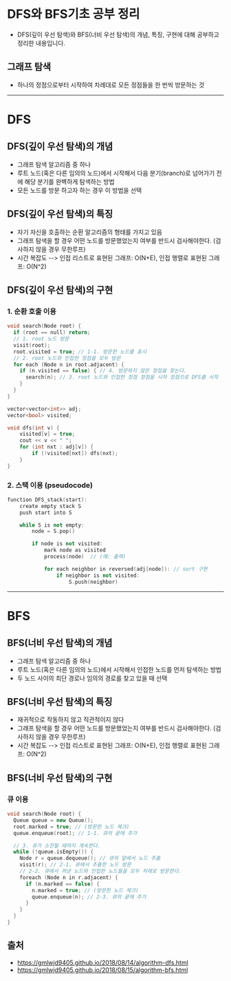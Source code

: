 # DFS와 BFS기초 공부 정리
- DFS(깊이 우선 탐색)와 BFS(너비 우선 탐색)의 개념, 특징, 구현에 대해 공부하고 정리한 내용입니다.

## 그래프 탐색
- 하나의 정점으로부터 시작하여 차례대로 모든 정점들을 한 번씩 방문하는 것

---
# DFS
## DFS(깊이 우선 탐색)의 개념
- 그래프 탐색 알고리즘 중 하나
- 루트 노드(혹은 다른 임의의 노드)에서 시작해서 다음 분기(branch)로 넘어가기 전에 해당 분기를 완벽하게 탐색하는 방법
- 모든 노드를 방문 하고자 하는 경우 이 방법을 선택

## DFS(깊이 우선 탐색)의 특징
- 자기 자신을 호출하는 순환 알고리즘의 형태를 가지고 있음
- 그래프 탐색을 할 경우 어떤 노드를 방문했었는지 여부를 반드시 검사해야한다. (검사하지 않을 경우 무한루프)
- 시간 복잡도 --> 인접 리스트로 표현된 그래프: O(N+E), 인접 행렬로 표현된 그래프: O(N^2)


## DFS(깊이 우선 탐색)의 구현
### 1. 순환 호출 이용

```cpp
void search(Node root) {
  if (root == null) return;
  // 1. root 노드 방문
  visit(root);
  root.visited = true; // 1-1. 방문한 노드를 표시
  // 2. root 노드와 인접한 정점을 모두 방문
  for each (Node n in root.adjacent) {
    if (n.visited == false) { // 4. 방문하지 않은 정점을 찾는다.
      search(n); // 3. root 노드와 인접한 정점 정점을 시작 정점으로 DFS를 시작
    }
  }
}
```

```cpp
vector<vector<int>> adj;
vector<bool> visited;

void dfs(int v) {
    visited[v] = true;
    cout << v << " ";
    for (int nxt : adj[v]) {
        if (!visited[nxt]) dfs(nxt);
    }
}
```

### 2. 스택 이용 (pseudocode)

```cpp
function DFS_stack(start):
    create empty stack S
    push start into S

    while S is not empty:
        node = S.pop()

        if node is not visited:
            mark node as visited
            process(node)  // (예: 출력)

            for each neighbor in reversed(adj[node]): // sort 구현
                if neighbor is not visited:
                    S.push(neighbor)
```
---
# BFS
## BFS(너비 우선 탐색)의 개념
- 그래프 탐색 알고리즘 중 하나
- 루트 노드(혹은 다른 임의의 노드)에서 시작해서 인접한 노드를 먼저 탐색하는 방법
- 두 노드 사이의 최단 경로나 임의의 경로를 찾고 있을 때 선택

## BFS(너비 우선 탐색)의 특징
- 재귀적으로 작동하지 않고 직관적이지 않다
- 그래프 탐색을 할 경우 어떤 노드를 방문했었는지 여부를 반드시 검사해야한다. (검사하지 않을 경우 무한루프)
- 시간 복잡도 --> 인접 리스트로 표현된 그래프: O(N+E), 인접 행렬로 표현된 그래프: O(N^2)

## BFS(너비 우선 탐색)의 구현
### 큐 이용

```cpp
void search(Node root) {
  Queue queue = new Queue();
  root.marked = true; // (방문한 노드 체크)
  queue.enqueue(root); // 1-1. 큐의 끝에 추가

  // 3. 큐가 소진될 때까지 계속한다.
  while (!queue.isEmpty()) {
    Node r = queue.dequeue(); // 큐의 앞에서 노드 추출
    visit(r); // 2-1. 큐에서 추출한 노드 방문
    // 2-2. 큐에서 꺼낸 노드와 인접한 노드들을 모두 차례로 방문한다.
    foreach (Node n in r.adjacent) {
      if (n.marked == false) {
        n.marked = true; // (방문한 노드 체크)
        queue.enqueue(n); // 2-3. 큐의 끝에 추가
      }
    }
  }
}
```
## 출처
- https://gmlwjd9405.github.io/2018/08/14/algorithm-dfs.html
- https://gmlwjd9405.github.io/2018/08/15/algorithm-bfs.html
